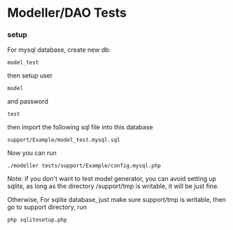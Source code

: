Modeller/DAO Tests
==================

### setup
For mysql database, create new db:
 ```
 model_test
 ```
 then setup user
 ```
 model
 ```
 and password
 ```
 test
 ```
then import the following sql file into this database
```
support/Example/model_test.mysql.sql
```
Now you can run
```
./modeller tests/support/Example/config.mysql.php
```

Note: if you don't want to test model generator, you can avoid setting up sqlite, as long as the directory /support/tmp is writable, it will be just fine.

Otherwise, For sqlite database, just make sure support/tmp is writable, then go to support directory, run
```
php sqlitesetup.php
```
